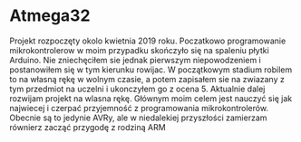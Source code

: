 # Atmega32
Projekt rozpoczęty okolo kwietnia 2019 roku.
Poczatkowo programowanie mikrokontrolerow w moim przypadku skończyło się na spaleniu płytki Arduino. Nie zniechęciłem sie jednak pierwszym niepowodzeniem i postanowiłem się w tym kierunku rowijac.
W początkowym stadium robilem to na własną rękę w wolnym czasie, a potem zapisałem sie na zwiazany z tym przedmiot na uczelni i ukonczyłem go z ocena 5.
Aktualnie dalej rozwijam projekt na wlasna rękę.
Głównym moim celem jest nauczyć się jak najwiecej i czerpać przyjemność z programowania mikrokontrolerów. 
Obecnie są to jedynie AVRy, ale w niedalekiej przyszłości zamierzam równierz zacząć przygodę z rodziną ARM
